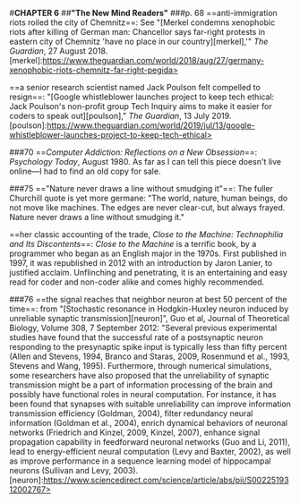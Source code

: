 #**CHAPTER 6**
##**"The New Mind Readers"**
###p. 68
==anti-immigration riots roiled the city of Chemnitz==: See
"[Merkel condemns xenophobic riots after killing of German man:
Chancellor says far-right protests in eastern city of Chemnitz 'have no
place in our country][merkel],'" *The Guardian*, 27 August 2018.
[merkel]:https://www.theguardian.com/world/2018/aug/27/germany-xenophobic-riots-chemnitz-far-right-pegida>

==a senior research scientist named Jack Poulson felt compelled
to resign==: "[Google whistleblower launches project to keep tech
ethical: Jack Poulson's non-profit group Tech Inquiry aims to make it
easier for coders to speak out][poulson]," *The Guardian*, 13 July 2019.
[poulson]:https://www.theguardian.com/world/2019/jul/13/google-whistleblower-launches-project-to-keep-tech-ethical>

###70
==*Computer Addiction: Reflections on a New Obsession*==: *Psychology
Today*, August 1980. As far as I can tell this piece doesn't live
online—I had to find an old copy for sale.

###75
=="Nature never draws a line without smudging it"==: The fuller
Churchill quote is yet more germane: "The world, nature, human beings,
do not move like machines. The edges are never clear-cut, but always
frayed. Nature never draws a line without smudging it."

==her classic accounting of the trade, *Close to the Machine:
Technophilia and Its Discontents*==: *Close to the Machine* is a terrific
book, by a programmer who began as an English major in the 1970s. First
published in 1997, it was republished in 2012 with an introduction by
Jaron Lanier, to justified acclaim. Unflinching and penetrating, it is
an entertaining and easy read for coder and non-coder alike and comes
highly recommended.

###76
==the signal reaches that neighbor neuron at best 50 percent of
the time==: from "[Stochastic resonance in Hodgkin-Huxley neuron induced
by unreliable synaptic transmission][neuron]", Guo et al, Journal of Theoretical
Biology, Volume 308, 7 September 2012: "Several previous experimental
studies have found that the successful rate of a postsynaptic neuron
responding to the presynaptic spike input is typically less than fifty
percent (Allen and Stevens, 1994, Branco and Staras, 2009, Rosenmund et
al., 1993, Stevens and Wang, 1995). Furthermore, through numerical
simulations, some researchers have also proposed that the unreliability
of synaptic transmission might be a part of information processing of
the brain and possibly have functional roles in neural computation. For
instance, it has been found that synapses with suitable unreliability
can improve information transmission efficiency (Goldman, 2004), filter
redundancy neural information (Goldman et al., 2004), enrich dynamical
behaviors of neuronal networks (Friedrich and Kinzel, 2009, Kinzel,
2007), enhance signal propagation capability in feedforward neuronal
networks (Guo and Li, 2011), lead to energy-efficient neural computation
(Levy and Baxter, 2002), as well as improve performance in a sequence
learning model of hippocampal neurons (Sullivan and Levy, 2003).
[neuron]:https://www.sciencedirect.com/science/article/abs/pii/S0022519312002767>
